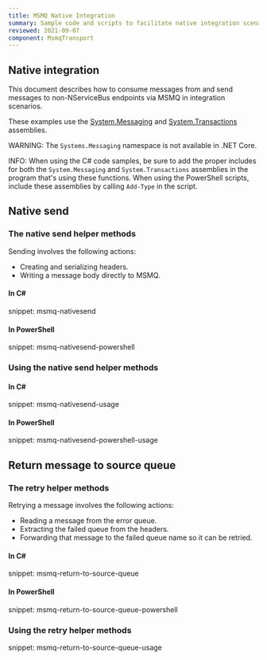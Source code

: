 ```yaml
---
title: MSMQ Native Integration
summary: Sample code and scripts to facilitate native integration scenario's with MSMQ.
reviewed: 2021-09-07
component: MsmqTransport
---
```


## Native integration

This document describes how to consume messages from and send messages to non-NServiceBus endpoints via MSMQ in integration scenarios.

These examples use the [System.Messaging](https://docs.microsoft.com/en-us/dotnet/api/system.messaging?view=netframework-4.8) and [System.Transactions](https://docs.microsoft.com/en-us/dotnet/api/system.transactions?view=netframework-4.8) assemblies.

WARNING: The `Systems.Messaging` namespace is not available in .NET Core.

INFO: When using the C# code samples, be sure to add the proper includes for both the `System.Messaging` and `System.Transactions` assemblies in the program that's using these functions. When using the PowerShell scripts, include these assemblies by calling `Add-Type` in the script.



## Native send

### The native send helper methods

Sending involves the following actions:

* Creating and serializing headers.
* Writing a message body directly to MSMQ.


#### In C&#35;

snippet: msmq-nativesend


#### In PowerShell

snippet: msmq-nativesend-powershell


### Using the native send helper methods


#### In C&#35;

snippet: msmq-nativesend-usage


#### In PowerShell

snippet: msmq-nativesend-powershell-usage


## Return message to source queue


### The retry helper methods

Retrying a message involves the following actions:

* Reading a message from the error queue.
* Extracting the failed queue from the headers.
* Forwarding that message to the failed queue name so it can be retried.


#### In C&#35;

snippet: msmq-return-to-source-queue


#### In PowerShell

snippet: msmq-return-to-source-queue-powershell


### Using the retry helper methods

snippet: msmq-return-to-source-queue-usage
